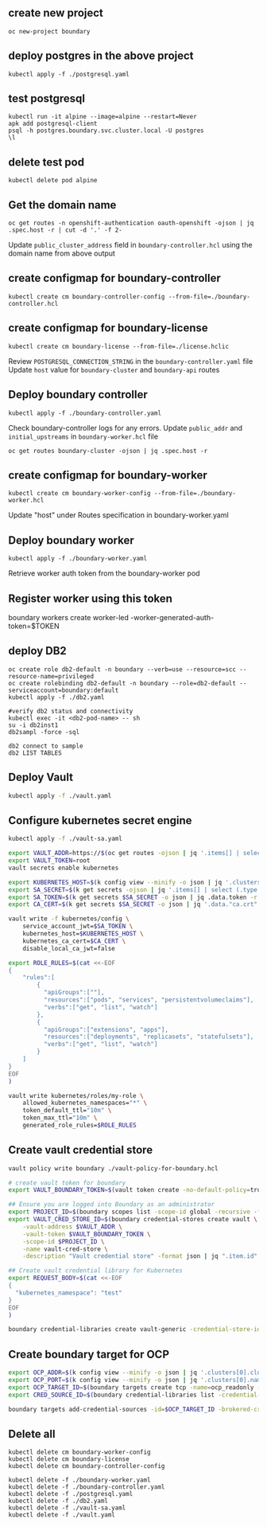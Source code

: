 ## create new project
```
oc new-project boundary
```

## deploy postgres in the above project
```
kubectl apply -f ./postgresql.yaml
```

## test postgresql 
```
kubectl run -it alpine --image=alpine --restart=Never
apk add postgresql-client
psql -h postgres.boundary.svc.cluster.local -U postgres
\l
```

## delete test pod 
```
kubectl delete pod alpine
```

## Get the domain name
```
oc get routes -n openshift-authentication oauth-openshift -ojson | jq .spec.host -r | cut -d '.' -f 2-
```

Update `public_cluster_address` field in `boundary-controller.hcl` using the domain name from above output
## create configmap for boundary-controller 
```
kubectl create cm boundary-controller-config --from-file=./boundary-controller.hcl
```

## create configmap for boundary-license
```
kubectl create cm boundary-license --from-file=./license.hclic
```

Review `POSTGRESQL_CONNECTION_STRING` in the `boundary-controller.yaml` file
Update `host` value for `boundary-cluster` and `boundary-api` routes
## Deploy boundary controller
```
kubectl apply -f ./boundary-controller.yaml
```
Check boundary-controller logs for any errors.
Update `public_addr` and `initial_upstreams` in `boundary-worker.hcl` file
```
oc get routes boundary-cluster -ojson | jq .spec.host -r
```

## create configmap for boundary-worker
```
kubectl create cm boundary-worker-config --from-file=./boundary-worker.hcl
```

Update "host" under Routes specification in boundary-worker.yaml
## Deploy boundary worker
```
kubectl apply -f ./boundary-worker.yaml
```

Retrieve worker auth token from the boundary-worker pod
## Register worker using this token
boundary workers create worker-led -worker-generated-auth-token=$TOKEN

## deploy DB2
```
oc create role db2-default -n boundary --verb=use --resource=scc --resource-name=privileged
oc create rolebinding db2-default -n boundary --role=db2-default --serviceaccount=boundary:default
kubectl apply -f ./db2.yaml

#verify db2 status and connectivity 
kubectl exec -it <db2-pod-name> -- sh
su -i db2inst1
db2sampl -force -sql

db2 connect to sample
db2 LIST TABLES
```

## Deploy Vault
```sh
kubectl apply -f ./vault.yaml
```

## Configure kubernetes secret engine
```sh
kubectl apply -f ./vault-sa.yaml

export VAULT_ADDR=https://$(oc get routes -ojson | jq '.items[] | select(.metadata.name == "vault") | .status.ingress[].host' -r)
export VAULT_TOKEN=root
vault secrets enable kubernetes

export KUBERNETES_HOST=$(k config view --minify -o json | jq '.clusters[0].cluster.server' -r)
export SA_SECRET=$(k get secrets -ojson | jq '.items[] | select (.type == "kubernetes.io/service-account-token" and .metadata.annotations."kubernetes.io/service-account.name" == "vault-admin") | .metadata.name' -r)
export SA_TOKEN=$(k get secrets $SA_SECRET -o json | jq .data.token -r | base64 -d)
export CA_CERT=$(k get secrets $SA_SECRET -o json | jq '.data."ca.crt"' -r | base64 -d)

vault write -f kubernetes/config \
    service_account_jwt=$SA_TOKEN \
    kubernetes_host=$KUBERNETES_HOST \
    kubernetes_ca_cert=$CA_CERT \
    disable_local_ca_jwt=false

export ROLE_RULES=$(cat <<-EOF
{
    "rules":[
        {
          "apiGroups":[""],
          "resources":["pods", "services", "persistentvolumeclaims"],
          "verbs":["get", "list", "watch"]
        },
        {
          "apiGroups":["extensions", "apps"],
          "resources":["deployments", "replicasets", "statefulsets"],
          "verbs":["get", "list", "watch"]
        }
    ]
}
EOF
)

vault write kubernetes/roles/my-role \
    allowed_kubernetes_namespaces="*" \
    token_default_ttl="10m" \
    token_max_ttl="10m" \
    generated_role_rules=$ROLE_RULES
``` 

## Create vault credential store
```sh
vault policy write boundary ./vault-policy-for-boundary.hcl

# create vault token for boundary
export VAULT_BOUNDARY_TOKEN=$(vault token create -no-default-policy=true -orphan=true -period=20m -renewable=true -policy="boundary" -format=json | jq .auth.client_token -r)

## Ensure you are logged into Boundary as an administrator
export PROJECT_ID=$(boundary scopes list -scope-id global -recursive -format json | jq '.items[] | select(.scope.type=="org") | .id' -r)
export VAULT_CRED_STORE_ID=$(boundary credential-stores create vault \
    -vault-address $VAULT_ADDR \
    -vault-token $VAULT_BOUNDARY_TOKEN \
    -scope-id $PROJECT_ID \
    -name vault-cred-store \
    -description "Vault credential store" -format json | jq ".item.id" -r)

## Create vault credential library for Kubernetes
export REQUEST_BODY=$(cat <<-EOF
{
  "kubernetes_namespace": "test"
}
EOF
)

boundary credential-libraries create vault-generic -credential-store-id=$VAULT_CRED_STORE_ID -vault-path="kubernetes/creds/my-role" -vault-http-method="POST" -vault-http-request-body=$REQUEST_BODY
```

## Create boundary target for OCP
```sh
export OCP_ADDR=$(k config view --minify -o json | jq '.clusters[0].cluster.server' -r | cut -d/ -f3)
export OCP_PORT=$(k config view --minify -o json | jq '.clusters[0].name'  -r | cut -d':' -f2)
export OCP_TARGET_ID=$(boundary targets create tcp -name=ocp_readonly -address=$OCP_ADDR -default-port=$OCP_PORT -scope-id=$PROJECT_ID -format=json | jq .item.id -r)
export CRED_SOURCE_ID=$(boundary credential-libraries list -credential-store-id=$VAULT_CRED_STORE_ID -format=json | jq '.items[].id' -r)

boundary targets add-credential-sources -id=$OCP_TARGET_ID -brokered-credential-source=$CRED_SOURCE_ID 
```


## Delete all
```
kubectl delete cm boundary-worker-config
kubectl delete cm boundary-license
kubectl delete cm boundary-controller-config

kubectl delete -f ./boundary-worker.yaml
kubectl delete -f ./boundary-controller.yaml
kubectl delete -f ./postgresql.yaml
kubectl delete -f ./db2.yaml
kubectl delete -f ./vault-sa.yaml
kubectl delete -f ./vault.yaml
```